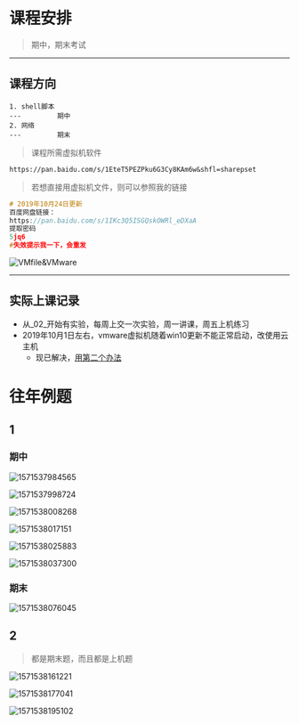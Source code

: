 # 课程安排

> 期中，期末考试

---

## 课程方向

```
1. shell脚本
---			期中
2. 网络
---			期末
```

> 课程所需虚拟机软件

```
https://pan.baidu.com/s/1EteT5PEZPku6G3Cy8KAm6w&shfl=sharepset
```

> 若想直接用虚拟机文件，则可以参照我的链接

```c
# 2019年10月24日更新
百度网盘链接：
https://pan.baidu.com/s/1IKc3Q5ISGQskOWRl_eDXaA
提取密码
5jq6
#失效提示我一下，会重发
```

![VMfile&VMware](./images/image-20191024122809156.png)

---

## 实际上课记录

- 从_02_开始有实验，每周上交一次实验，周一讲课，周五上机练习
- 2019年10月1日左右，vmware虚拟机随着win10更新不能正常启动，改使用云主机
  - 现已解决，[用第二个办法]( https://www.cnblogs.com/Komorebi-john/p/11649079.html )

# 往年例题

## 1 

### 期中

![1571537984565](images/1571537984565.png)

![1571537998724](images/1571537998724.png)

![1571538008268](images/1571538008268.png)

![1571538017151](images/1571538017151.png)

![1571538025883](images/1571538025883.png)

![1571538037300](images/1571538037300.png)

### 期末

![1571538076045](images/1571538076045.png)

## 2

> 都是期末题，而且都是上机题

![1571538161221](images/1571538161221.png)

![1571538177041](images/1571538177041.png)

![1571538195102](images/1571538195102.png)

